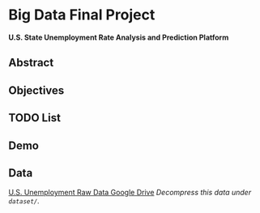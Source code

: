 # Big Data Final Project

**U.S. State Unemployment Rate Analysis and Prediction Platform**

## Abstract

## Objectives

## TODO List

## Demo

## Data

[U.S. Unemployment Raw Data Google Drive](https://drive.google.com/file/d/1Fr_achKvi9N5baA5Rz4N1Z3B5xbNQc6L/view?usp=share_link)
*Decompress this data under `dataset/`.*